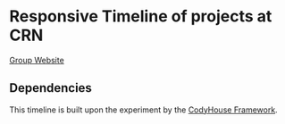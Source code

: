 # Responsive Timeline of projects at CRN

[Group Website](https://crn.ubc.ca/)

## Dependencies

This timeline is built upon the experiment by the [CodyHouse Framework](https://github.com/CodyHouse/codyhouse-framework).
